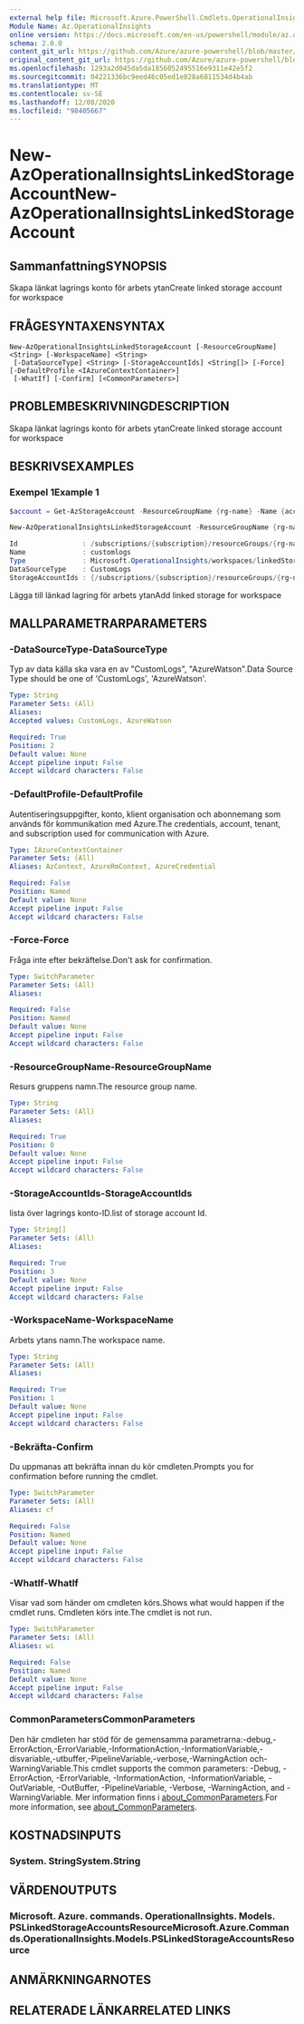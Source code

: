 ```yaml
---
external help file: Microsoft.Azure.PowerShell.Cmdlets.OperationalInsights.dll-Help.xml
Module Name: Az.OperationalInsights
online version: https://docs.microsoft.com/en-us/powershell/module/az.operationalinsights/new-azoperationalinsightslinkedstorageaccount
schema: 2.0.0
content_git_url: https://github.com/Azure/azure-powershell/blob/master/src/OperationalInsights/OperationalInsights/help/New-AzOperationalInsightsLinkedStorageAccount.md
original_content_git_url: https://github.com/Azure/azure-powershell/blob/master/src/OperationalInsights/OperationalInsights/help/New-AzOperationalInsightsLinkedStorageAccount.md
ms.openlocfilehash: 1293a2d045da5da1856052495516e9311e42e5f2
ms.sourcegitcommit: 04221336bc9eed46c05ed1e828a6811534d4b4ab
ms.translationtype: MT
ms.contentlocale: sv-SE
ms.lasthandoff: 12/08/2020
ms.locfileid: "98405667"
---
```

# <span data-ttu-id="1b37d-101">New-AzOperationalInsightsLinkedStorageAccount</span><span class="sxs-lookup"><span data-stu-id="1b37d-101">New-AzOperationalInsightsLinkedStorageAccount</span></span>

## <span data-ttu-id="1b37d-102">Sammanfattning</span><span class="sxs-lookup"><span data-stu-id="1b37d-102">SYNOPSIS</span></span>
<span data-ttu-id="1b37d-103">Skapa länkat lagrings konto för arbets ytan</span><span class="sxs-lookup"><span data-stu-id="1b37d-103">Create linked storage account for workspace</span></span>

## <span data-ttu-id="1b37d-104">FRÅGESYNTAXEN</span><span class="sxs-lookup"><span data-stu-id="1b37d-104">SYNTAX</span></span>

```
New-AzOperationalInsightsLinkedStorageAccount [-ResourceGroupName] <String> [-WorkspaceName] <String>
 [-DataSourceType] <String> [-StorageAccountIds] <String[]> [-Force] [-DefaultProfile <IAzureContextContainer>]
 [-WhatIf] [-Confirm] [<CommonParameters>]
```

## <span data-ttu-id="1b37d-105">PROBLEMBESKRIVNING</span><span class="sxs-lookup"><span data-stu-id="1b37d-105">DESCRIPTION</span></span>
<span data-ttu-id="1b37d-106">Skapa länkat lagrings konto för arbets ytan</span><span class="sxs-lookup"><span data-stu-id="1b37d-106">Create linked storage account for workspace</span></span>

## <span data-ttu-id="1b37d-107">BESKRIVS</span><span class="sxs-lookup"><span data-stu-id="1b37d-107">EXAMPLES</span></span>

### <span data-ttu-id="1b37d-108">Exempel 1</span><span class="sxs-lookup"><span data-stu-id="1b37d-108">Example 1</span></span>
```powershell
$account = Get-AzStorageAccount -ResourceGroupName {rg-name} -Name {account-name}

New-AzOperationalInsightsLinkedStorageAccount -ResourceGroupName {rg-name} -WorkspaceName {workspace-name} -DataSourceType CustomLogs -StorageAccountIds $account.Id

Id                : /subscriptions/{subscription}/resourceGroups/{rg-name}/providers/Microsoft.OperationalInsights/workspaces/{workspace-name}/linkedStorageAccounts/CustomLogs
Name              : customlogs
Type              : Microsoft.OperationalInsights/workspaces/linkedStorageAccounts
DataSourceType    : CustomLogs
StorageAccountIds : {/subscriptions/{subscription}/resourceGroups/{rg-name}/providers/Microsoft.Storage/storageAccounts/{storage-account}}
```

<span data-ttu-id="1b37d-109">Lägga till länkad lagring för arbets ytan</span><span class="sxs-lookup"><span data-stu-id="1b37d-109">Add linked storage for workspace</span></span>

## <span data-ttu-id="1b37d-110">MALLPARAMETRAR</span><span class="sxs-lookup"><span data-stu-id="1b37d-110">PARAMETERS</span></span>

### <span data-ttu-id="1b37d-111">-DataSourceType</span><span class="sxs-lookup"><span data-stu-id="1b37d-111">-DataSourceType</span></span>
<span data-ttu-id="1b37d-112">Typ av data källa ska vara en av "CustomLogs", "AzureWatson".</span><span class="sxs-lookup"><span data-stu-id="1b37d-112">Data Source Type should be one of 'CustomLogs', 'AzureWatson'.</span></span>

```yaml
Type: String
Parameter Sets: (All)
Aliases:
Accepted values: CustomLogs, AzureWatson

Required: True
Position: 2
Default value: None
Accept pipeline input: False
Accept wildcard characters: False
```

### <span data-ttu-id="1b37d-113">-DefaultProfile</span><span class="sxs-lookup"><span data-stu-id="1b37d-113">-DefaultProfile</span></span>
<span data-ttu-id="1b37d-114">Autentiseringsuppgifter, konto, klient organisation och abonnemang som används för kommunikation med Azure.</span><span class="sxs-lookup"><span data-stu-id="1b37d-114">The credentials, account, tenant, and subscription used for communication with Azure.</span></span>

```yaml
Type: IAzureContextContainer
Parameter Sets: (All)
Aliases: AzContext, AzureRmContext, AzureCredential

Required: False
Position: Named
Default value: None
Accept pipeline input: False
Accept wildcard characters: False
```

### <span data-ttu-id="1b37d-115">-Force</span><span class="sxs-lookup"><span data-stu-id="1b37d-115">-Force</span></span>
<span data-ttu-id="1b37d-116">Fråga inte efter bekräftelse.</span><span class="sxs-lookup"><span data-stu-id="1b37d-116">Don't ask for confirmation.</span></span>

```yaml
Type: SwitchParameter
Parameter Sets: (All)
Aliases:

Required: False
Position: Named
Default value: None
Accept pipeline input: False
Accept wildcard characters: False
```

### <span data-ttu-id="1b37d-117">-ResourceGroupName</span><span class="sxs-lookup"><span data-stu-id="1b37d-117">-ResourceGroupName</span></span>
<span data-ttu-id="1b37d-118">Resurs gruppens namn.</span><span class="sxs-lookup"><span data-stu-id="1b37d-118">The resource group name.</span></span>

```yaml
Type: String
Parameter Sets: (All)
Aliases:

Required: True
Position: 0
Default value: None
Accept pipeline input: False
Accept wildcard characters: False
```

### <span data-ttu-id="1b37d-119">-StorageAccountIds</span><span class="sxs-lookup"><span data-stu-id="1b37d-119">-StorageAccountIds</span></span>
<span data-ttu-id="1b37d-120">lista över lagrings konto-ID.</span><span class="sxs-lookup"><span data-stu-id="1b37d-120">list of storage account Id.</span></span>

```yaml
Type: String[]
Parameter Sets: (All)
Aliases:

Required: True
Position: 3
Default value: None
Accept pipeline input: False
Accept wildcard characters: False
```

### <span data-ttu-id="1b37d-121">-WorkspaceName</span><span class="sxs-lookup"><span data-stu-id="1b37d-121">-WorkspaceName</span></span>
<span data-ttu-id="1b37d-122">Arbets ytans namn.</span><span class="sxs-lookup"><span data-stu-id="1b37d-122">The workspace name.</span></span>

```yaml
Type: String
Parameter Sets: (All)
Aliases:

Required: True
Position: 1
Default value: None
Accept pipeline input: False
Accept wildcard characters: False
```

### <span data-ttu-id="1b37d-123">-Bekräfta</span><span class="sxs-lookup"><span data-stu-id="1b37d-123">-Confirm</span></span>
<span data-ttu-id="1b37d-124">Du uppmanas att bekräfta innan du kör cmdleten.</span><span class="sxs-lookup"><span data-stu-id="1b37d-124">Prompts you for confirmation before running the cmdlet.</span></span>

```yaml
Type: SwitchParameter
Parameter Sets: (All)
Aliases: cf

Required: False
Position: Named
Default value: None
Accept pipeline input: False
Accept wildcard characters: False
```

### <span data-ttu-id="1b37d-125">-WhatIf</span><span class="sxs-lookup"><span data-stu-id="1b37d-125">-WhatIf</span></span>
<span data-ttu-id="1b37d-126">Visar vad som händer om cmdleten körs.</span><span class="sxs-lookup"><span data-stu-id="1b37d-126">Shows what would happen if the cmdlet runs.</span></span>
<span data-ttu-id="1b37d-127">Cmdleten körs inte.</span><span class="sxs-lookup"><span data-stu-id="1b37d-127">The cmdlet is not run.</span></span>

```yaml
Type: SwitchParameter
Parameter Sets: (All)
Aliases: wi

Required: False
Position: Named
Default value: None
Accept pipeline input: False
Accept wildcard characters: False
```

### <span data-ttu-id="1b37d-128">CommonParameters</span><span class="sxs-lookup"><span data-stu-id="1b37d-128">CommonParameters</span></span>
<span data-ttu-id="1b37d-129">Den här cmdleten har stöd för de gemensamma parametrarna:-debug,-ErrorAction,-ErrorVariable,-InformationAction,-InformationVariable,-disvariable,-utbuffer,-PipelineVariable,-verbose,-WarningAction och-WarningVariable.</span><span class="sxs-lookup"><span data-stu-id="1b37d-129">This cmdlet supports the common parameters: -Debug, -ErrorAction, -ErrorVariable, -InformationAction, -InformationVariable, -OutVariable, -OutBuffer, -PipelineVariable, -Verbose, -WarningAction, and -WarningVariable.</span></span> <span data-ttu-id="1b37d-130">Mer information finns i [about_CommonParameters](http://go.microsoft.com/fwlink/?LinkID=113216).</span><span class="sxs-lookup"><span data-stu-id="1b37d-130">For more information, see [about_CommonParameters](http://go.microsoft.com/fwlink/?LinkID=113216).</span></span>

## <span data-ttu-id="1b37d-131">KOSTNADS</span><span class="sxs-lookup"><span data-stu-id="1b37d-131">INPUTS</span></span>

### <span data-ttu-id="1b37d-132">System. String</span><span class="sxs-lookup"><span data-stu-id="1b37d-132">System.String</span></span>

## <span data-ttu-id="1b37d-133">VÄRDEN</span><span class="sxs-lookup"><span data-stu-id="1b37d-133">OUTPUTS</span></span>

### <span data-ttu-id="1b37d-134">Microsoft. Azure. commands. OperationalInsights. Models. PSLinkedStorageAccountsResource</span><span class="sxs-lookup"><span data-stu-id="1b37d-134">Microsoft.Azure.Commands.OperationalInsights.Models.PSLinkedStorageAccountsResource</span></span>

## <span data-ttu-id="1b37d-135">ANMÄRKNINGAR</span><span class="sxs-lookup"><span data-stu-id="1b37d-135">NOTES</span></span>

## <span data-ttu-id="1b37d-136">RELATERADE LÄNKAR</span><span class="sxs-lookup"><span data-stu-id="1b37d-136">RELATED LINKS</span></span>

